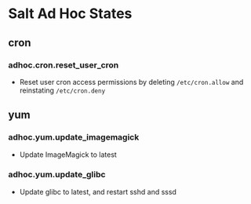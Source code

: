 # Salt Ad Hoc States


## cron

### adhoc.cron.reset_user_cron

  * Reset user cron access permissions by deleting `/etc/cron.allow` and reinstating `/etc/cron.deny`


## yum

### adhoc.yum.update_imagemagick

  * Update ImageMagick to latest

### adhoc.yum.update_glibc

  * Update glibc to latest, and restart sshd and sssd

